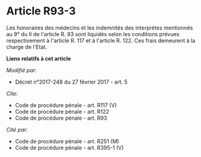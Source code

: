 # Article R93-3

Les honoraires des médecins et les indemnités des interprètes mentionnés au 9° du II de l'article R. 93 sont liquidés selon
les conditions prévues respectivement à l'article R. 117 et à l'article R. 122. Ces frais demeurent à la charge de l'Etat.

**Liens relatifs à cet article**

_Modifié par_:

  - Décret n°2017-248 du 27 février 2017 - art. 5

_Cite_:

  - Code de procédure pénale - art. R117 (V)
  - Code de procédure pénale - art. R122
  - Code de procédure pénale - art. R93

_Cité par_:

  - Code de procédure pénale - art. R251 (M)
  - Code de procédure pénale - art. R395-1 (V)
